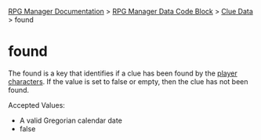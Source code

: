 [RPG Manager Documentation](../../index.md) >
[RPG Manager Data Code Block](../index.md) >
[Clue Data](index.md) >
found

# found

The found is a key that identifies if a clue has been found by the [player characters](../../components/character.md).
If the value is set to false or empty, then the clue has not been found.

Accepted Values:
- A valid Gregorian calendar date
- false
